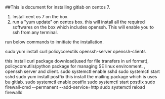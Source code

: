 ##This is document for installing gitlab on centos 7.

1. Install cent os 7 on the box.
2. run a "yum update" on centos box.
this will install all the required softwares on  the box  which includes openssh. This will enable you to ssh from any terminal.

run below commands to innitiate the installation.

sudo yum install curl policycoreutils openssh-server openssh-clients

this install curl package download(used for file transfers in url format), policycoreutils(python package for managing SE linux environment. , openssh server and client.
sudo systemctl enable sshd
sudo systemctl start sshd
sudo yum install postfix
this install the mailing package which is uses bu gitlab.
sudo systemctl enable postfix
sudo systemctl start postfix
sudo firewall-cmd --permanent --add-service=http
sudo systemctl reload firewalld

